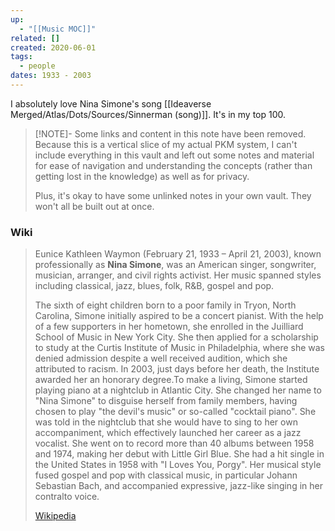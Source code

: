 ```yaml
---
up:
  - "[[Music MOC]]"
related: []
created: 2020-06-01
tags:
  - people
dates: 1933 - 2003
---
```


I absolutely love Nina Simone's song [[Ideaverse Merged/Atlas/Dots/Sources/Sinnerman (song)]]. It's in my top 100.

> [!NOTE]- Some links and content in this note have been removed.
> Because this is a vertical slice of my actual PKM system, I can't include everything in this vault and left out some notes and material for ease of navigation and understanding the concepts (rather than getting lost in the knowledge) as well as for privacy. 
>  
> Plus, it's okay to have some unlinked notes in your own vault. They won't all be built out at once.

### Wiki
> Eunice Kathleen Waymon (February 21, 1933 – April 21, 2003), known professionally as **Nina Simone**, was an American singer, songwriter, musician, arranger, and civil rights activist. Her music spanned styles including classical, jazz, blues, folk, R&B, gospel and pop.
>
> The sixth of eight children born to a poor family in Tryon, North Carolina, Simone initially aspired to be a concert pianist. With the help of a few supporters in her hometown, she enrolled in the Juilliard School of Music in New York City. She then applied for a scholarship to study at the Curtis Institute of Music in Philadelphia, where she was denied admission despite a well received audition, which she attributed to racism. In 2003, just days before her death, the Institute awarded her an honorary degree.To make a living, Simone started playing piano at a nightclub in Atlantic City. She changed her name to "Nina Simone" to disguise herself from family members, having chosen to play "the devil's music" or so-called "cocktail piano". She was told in the nightclub that she would have to sing to her own accompaniment, which effectively launched her career as a jazz vocalist. She went on to record more than 40 albums between 1958 and 1974, making her debut with Little Girl Blue. She had a hit single in the United States in 1958 with "I Loves You, Porgy". Her musical style fused gospel and pop with classical music, in particular Johann Sebastian Bach, and accompanied expressive, jazz-like singing in her contralto voice.
>
> [Wikipedia](https://en.wikipedia.org/wiki/Nina%20Simone)